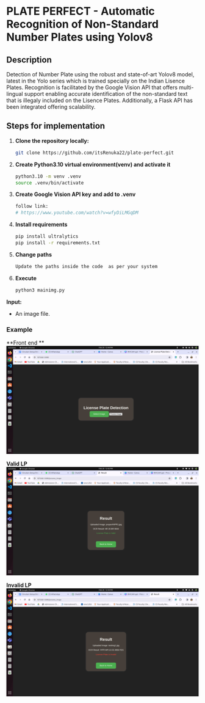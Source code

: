 # PLATE PERFECT - Automatic Recognition of Non-Standard Number Plates using Yolov8

## Description

Detection of Number Plate using the robust and state-of-art Yolov8 model, latest in the Yolo series which is trained specially on the Indian Lisence Plates. Recognition is facilitated by the Google Vision API that offers multi-lingual support enabling accurate identification of the non-standard text that is illegaly included on the Lisence Plates. Additionally, a Flask API has been integrated offering scalability.

## Steps for implementation

1. **Clone the repository locally:**

    ```bash
    git clone https://github.com/itsRenuka22/plate-perfect.git
    ```

2. **Create Python3.10 virtual environment(venv) and activate it**
  
      ```bash
      python3.10 -m venv .venv
      source .venv/bin/activate
    ```

3. **Create Google Vision API key and add to .venv**  

      ```bash
      follow link:
      # https://www.youtube.com/watch?v=wfyDiLMGqDM
    ```

4. **Install requirements**

      ```bash
      pip install ultralytics
      pip install -r requirements.txt
    ```

4. **Change paths**

      ```bash
      Update the paths inside the code  as per your system
    ```

5. **Execute**

      ```bash
      python3 mainimg.py
    ```

**Input:**
- An image file.

### Example

**Front end **
![FrontEnd](result_images/FrontEnd.png)

**Valid LP**
![Valid LP](result_images/ValidLP.png)

**Invalid LP**
![Invalid LP](result_images/InvalidLP.png)

